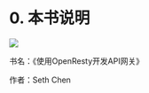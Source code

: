 # 0. 本书说明

[![](https://img.shields.io/badge/%E4%BD%9C%E8%80%85-Seth%20Cheng-green)](https://www.iunote.com)

书名：《使用OpenResty开发API网关》

作者：Seth Chen
